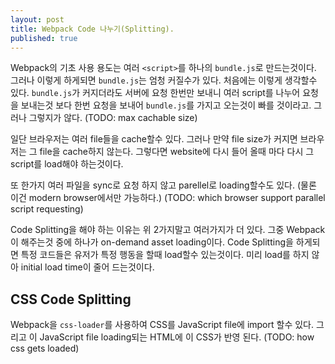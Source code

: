 ```yaml
---
layout: post
title: Webpack Code 나누기(Splitting).
published: true
---
```


Webpack의 기초 사용 용도는 여러 `<script>`를 하나의 `bundle.js`로 만드는것이다. 그러나 이렇게 하게되면 `bundle.js`는 엄청 커질수가 있다. 처음에는 이렇게 생각할수 있다. `bundle.js`가 커지더라도 서버에 요청 한번만 보내니 여러 script를 나누어 요청을 보내는것 보다 한번 요청을 보내어 `bundle.js`를 가지고 오는것이 빠를 것이라고. 그러나 그렇지가 않다. (TODO: max cachable size)

일단 브라우저는 여러 file들을 cache할수 있다. 그러나 만약 file size가 커지면 브라우저는 그 file을 cache하지 않는다. 그렇다면 website에 다시 들어 올때 마다 다시 그 script를 load해야 하는것이다.

또 한가지 여러 파일을 sync로 요청 하지 않고 parellel로 loading할수도 있다. (물론 이건 modern browser에서만 가능하다.) (TODO: which browser support parallel script requesting)

Code Splitting을 해야 하는 이유는 위 2가지말고 여러가지가 더 있다. 그중 Webpack이 해주는것 중에 하나가 on-demand asset loading이다.
Code Splitting을 하게되면 특정 코드들은 유저가 특정 행동을 할때 load할수 있는것이다. 미리 load를 하지 않아 initial load time이 줄어 드는것이다.

## CSS Code Splitting
Webpack을 `css-loader`를 사용하여 CSS를 JavaScript file에 import 할수 있다. 그리고 이 JavaScript file loading되는 HTML에 이 CSS가 반영 된다. (TODO: how css gets loaded)

